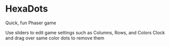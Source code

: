 # HexaDots
Quick, fun Phaser game

Use sliders to edit game settings such as Columns, Rows, and Colors
Clock and drag over same color dots to remove them
